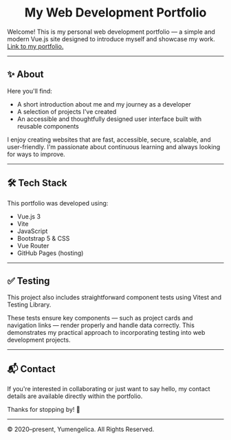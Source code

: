 <h1 align="center">My Web Development Portfolio</h1>

Welcome! This is my personal web development portfolio — a simple and modern Vue.js site designed to introduce myself and showcase my work. [Link to my portfolio.](https://yumeangelica.github.io)

---

## ✨ About

Here you'll find:

- A short introduction about me and my journey as a developer
- A selection of projects I've created
- An accessible and thoughtfully designed user interface built with reusable components

I enjoy creating websites that are fast, accessible, secure, scalable, and user-friendly. I'm passionate about continuous learning and always looking for ways to improve.

---

## 🛠️ Tech Stack

This portfolio was developed using:

- Vue.js 3
- Vite
- JavaScript
- Bootstrap 5 & CSS
- Vue Router
- GitHub Pages (hosting)

---

## ✅ Testing

This project also includes straightforward component tests using Vitest and Testing Library.

These tests ensure key components — such as project cards and navigation links — render properly and handle data correctly. This demonstrates my practical approach to incorporating testing into web development projects.

---

## 📬 Contact

If you're interested in collaborating or just want to say hello, my contact details are available directly within the portfolio.

Thanks for stopping by! 💖

---

© 2020–present, Yumengelica. All Rights Reserved.
